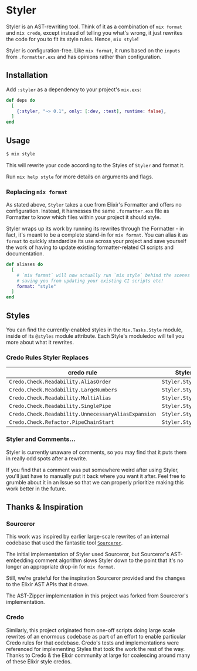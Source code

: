 # Styler

Styler is an AST-rewriting tool. Think of it as a combination of `mix format` and `mix credo`, except instead of telling
you what's wrong, it just rewrites the code for you to fit its style rules. Hence, `mix style`!

Styler is configuration-free. Like `mix format`, it runs based on the `inputs` from `.formatter.exs` and has opinions rather than configuration.

## Installation

Add `:styler` as a dependency to your project's `mix.exs`:

```ex
def deps do
  [
    {:styler, "~> 0.1", only: [:dev, :test], runtime: false},
  ]
end
```

## Usage

```bash
$ mix style
```

This will rewrite your code according to the Styles of `Styler` and format it.

Run `mix help style` for more details on arguments and flags.

### Replacing `mix format`

As stated above, `Styler` takes a cue from Elixir's Formatter and offers no configuration. Instead, it harnesses the same `.formatter.exs` file as Formatter to know which files within your project it should style.

Styler wraps up its work by running its rewrites through the Formatter - in fact, it's meant to be a complete stand-in for  `mix format`. You can alias it as `format` to quickly standardize its use across your project and save yourself the work of having to update existing formatter-related CI scripts and documentation.

```ex
def aliases do
  [
    # `mix format` will now actually run `mix style` behind the scenes
    # saving you from updating your existing CI scripts etc!
    format: "style"
  ]
end
```

## Styles

You can find the currently-enabled styles in the `Mix.Tasks.Style` module, inside of its `@styles` module attribute. Each Style's moduledoc will tell you more about what it rewrites.

### Credo Rules Styler Replaces

| credo rule                            | Styler Style                         |
|---------------------------------------|--------------------------------------|
| `Credo.Check.Readability.AliasOrder`  | `Styler.Style.Aliases`               |
| `Credo.Check.Readability.LargeNumbers`| `Styler.Style.Simple`                |
| `Credo.Check.Readability.MultiAlias`  | `Styler.Style.Aliases`               |
| `Credo.Check.Readability.SinglePipe`  | `Styler.Style.Pipes`                 |
| `Credo.Check.Readability.UnnecessaryAliasExpansion` | `Styler.Style.Aliases` |
| `Credo.Check.Refactor.PipeChainStart` | `Styler.Style.Pipes`                 |


### Styler and Comments...

Styler is currently unaware of comments, so you may find that it puts them in really odd spots after a rewrite.

If you find that a comment was put somewhere weird after using Styler, you'll just have to manually put it back where you want it after.
Feel free to grumble about it in an Issue so that we can properly prioritize making this work better in the future.
## Thanks & Inspiration

### Sourceror

This work was inspired by earlier large-scale rewrites of an internal codebase that used the fantastic tool [`Sourceror`](https://github.com/doorgan/sourceror/).

The initial implementation of Styler used Sourceror, but Sourceror's AST-embedding comment algorithm slows Styler down to
the point that it's no longer an appropriate drop-in for `mix format`.

Still, we're grateful for the inspiration Sourceror provided and the changes to the Elixir AST APIs that it drove.

The AST-Zipper implementation in this project was forked from Sourceror's implementation.

### Credo

Similarly, this project originated from one-off scripts doing large scale rewrites of an enormous codebase as part of an
effort to enable particular Credo rules for that codebase. Credo's tests and implementations were referenced for implementing
Styles that took the work the rest of the way. Thanks to Credo & the Elixir community at large for coalescing around
many of these Elixir style credos.
